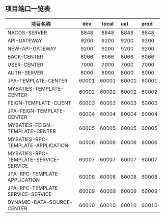 ## 项目端口一览表 
|项目名称            | dev  | local|   uat          |   prod        |
|-------------------|:----:|:----:|:---------------|:---------------|
| NACOS-SERVER     | 8848 | 8848 |   8848         |   8848         |
| API-GATEWAY       | 9200 | 9200 |   9200         |   9200         |
| NEW-API-GATEWAY   | 9200 | 9200 |   9200         |   9200         |
| BACK-CENTER       | 8066 | 8066 |   8066         |   8066         |
| USER-CENTER       | 7000 | 7000 |   7000         |   7000         |
| AUTH-SERVER       | 8000 | 8000 |   8000         |   8000         |
|JPA-TEMPLATE-CENTER|60001 |60001 |   60001        |    60001       |
|MYBATIES-TEMPLATE-CENTER|60002 |60002 |   60002        |    60002       |
|FEIGN-TEMPLATE-CLIENT|60003 |60003 |   60003        |    60003 |
|JPA-FEIGN-TEMPLATE-CENTER|60004 |60004 |   60004        |    60004 |
|MYBATIES-FEIGN-TEMPLATE-CENTER|60005 |60005 |   60005        |    60005 |
|MYBATIES-RPC-TEMPLATE-APPLICATION|60006 |60006 |   60006        |    60006 |
|MYBATIES-RPC-TEMPLATE-SERVICE-SERVICE|60007 |60007 |   60007        |    60007 |
|JPA-RPC-TEMPLATE-APPLICATION|60008 |60008 |   60008        |    60008 |
|JPA-RPC-TEMPLATE-SERVICE-SERVICE|60009 |60009 |   60009        |    60009 |
|DYNAMIC-DATA-SOURCE-CENTER|60010 |60010 |   60010        |    60010 |